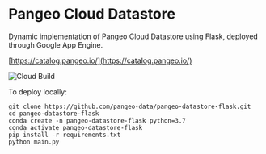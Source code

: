 # Pangeo Cloud Datastore

Dynamic implementation of Pangeo Cloud Datastore using Flask, deployed through Google App Engine.

[https://catalog.pangeo.io/](https://catalog.pangeo.io/)

![Cloud Build](https://storage.googleapis.com/pangeo-181919-badges/builds/pangeo-datastore-flask/branches/master.svg)

To deploy locally:

```
git clone https://github.com/pangeo-data/pangeo-datastore-flask.git
cd pangeo-datastore-flask
conda create -n pangeo-datastore-flask python=3.7
conda activate pangeo-datastore-flask
pip install -r requirements.txt
python main.py
```
